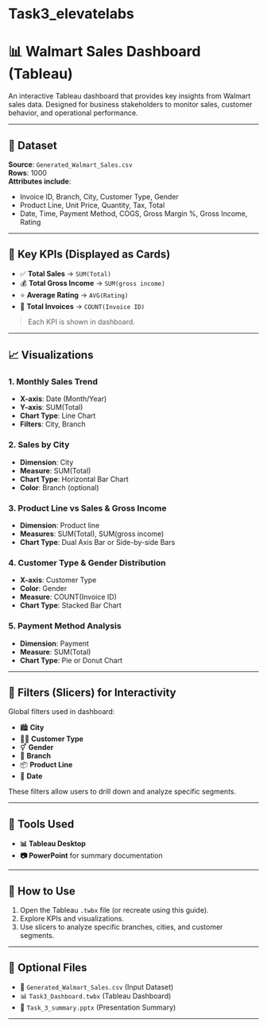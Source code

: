 # Task3_elevatelabs
# 📊 Walmart Sales Dashboard (Tableau)

An interactive Tableau dashboard that provides key insights from Walmart sales data. Designed for business stakeholders to monitor sales, customer behavior, and operational performance.

---

## 📁 Dataset

**Source**: `Generated_Walmart_Sales.csv`  
**Rows**: 1000  
**Attributes include**:
- Invoice ID, Branch, City, Customer Type, Gender
- Product Line, Unit Price, Quantity, Tax, Total
- Date, Time, Payment Method, COGS, Gross Margin %, Gross Income, Rating

---

## 🎯 Key KPIs (Displayed as Cards)

- ✅ **Total Sales** → `SUM(Total)`
- 💰 **Total Gross Income** → `SUM(gross income)`
- ⭐ **Average Rating** → `AVG(Rating)`
- 🧾 **Total Invoices** → `COUNT(Invoice ID)`

> Each KPI is shown in dashboard.

---

## 📈 Visualizations

### 1. **Monthly Sales Trend**
- **X-axis**: Date (Month/Year)
- **Y-axis**: SUM(Total)
- **Chart Type**: Line Chart
- **Filters**: City, Branch

### 2. **Sales by City**
- **Dimension**: City
- **Measure**: SUM(Total)
- **Chart Type**: Horizontal Bar Chart
- **Color**: Branch (optional)

### 3. **Product Line vs Sales & Gross Income**
- **Dimension**: Product line
- **Measures**: SUM(Total), SUM(gross income)
- **Chart Type**: Dual Axis Bar or Side-by-side Bars

### 4. **Customer Type & Gender Distribution**
- **X-axis**: Customer Type
- **Color**: Gender
- **Measure**: COUNT(Invoice ID)
- **Chart Type**: Stacked Bar Chart

### 5. **Payment Method Analysis**
- **Dimension**: Payment
- **Measure**: SUM(Total)
- **Chart Type**: Pie or Donut Chart

---

## 🔁 Filters (Slicers) for Interactivity

Global filters used in dashboard:
- 🏙️ **City**
- 🧑‍💼 **Customer Type**
- ⚥ **Gender**
- 🏢 **Branch**
- 📦 **Product Line**
- 📅 **Date**

These filters allow users to drill down and analyze specific segments.

---

## 🧩 Tools Used

- **📊 Tableau Desktop**
- **📷 PowerPoint** for summary documentation

---

## 📝 How to Use

1. Open the Tableau `.twbx` file (or recreate using this guide).
2. Explore KPIs and visualizations.
3. Use slicers to analyze specific branches, cities, and customer segments.

---

## 📎 Optional Files

- 🧾 `Generated_Walmart_Sales.csv` (Input Dataset)
- 📊 `Task3_Dashboard.twbx` (Tableau Dashboard)
- 📄 `Task_3_summary.pptx` (Presentation Summary)

---
